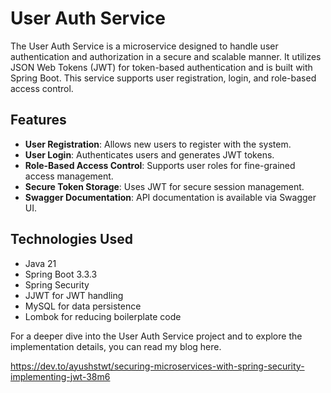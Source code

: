 # User Auth Service

The User Auth Service is a microservice designed to handle user authentication and authorization in a secure and scalable manner. It utilizes JSON Web Tokens (JWT) for token-based authentication and is built with Spring Boot. This service supports user registration, login, and role-based access control.

## Features

- **User Registration**: Allows new users to register with the system.
- **User Login**: Authenticates users and generates JWT tokens.
- **Role-Based Access Control**: Supports user roles for fine-grained access management.
- **Secure Token Storage**: Uses JWT for secure session management.
- **Swagger Documentation**: API documentation is available via Swagger UI.

## Technologies Used

- Java 21
- Spring Boot 3.3.3
- Spring Security
- JJWT for JWT handling
- MySQL for data persistence
- Lombok for reducing boilerplate code

For a deeper dive into the User Auth Service project and to explore the implementation details, you can read my blog here.

https://dev.to/ayushstwt/securing-microservices-with-spring-security-implementing-jwt-38m6
